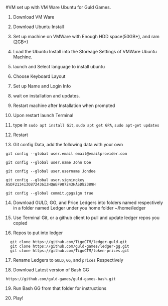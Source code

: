 #VM set up with VM Ware Ubuntu for Guld Games.

1. Download VM Ware

2. Download Ubuntu Install

3. Set up machine on VMWare with Enough HDD space(50GB+), and ram (2GB+)

4. Load the Ubuntu Install into the Storeage Settings of VMWare Ubuntu Machine.

5. launch and Select language to install ubuntu

6. Choose Keyboard Layout

7. Set up Name and Login Info

8. wait on installation and updates.

9. Restart machine after Installation when prompted

10. Upon restart launch Terminal

11. type in `sudo apt install Git`, `sudo apt get GPA`, `sudo apt-get updates`

12. Restart

13. Git config Data, add the following data with your own
```
git config --global user.email email@emailprovider.com

git config --global user.name John Doe

git config --global user.username Jondoe

git config --global user.signingkey ASDF213413O872436IJHQWEF987243HASD82389H

git config --global commit.gpgsign true
```
14. Download GULD, GG, and Price Ledgers into folders named respectively in a folder named Ledger under you home folder ~/home/ledger

15. Use Terminal Git, or a github client to pull and update ledger repos you copied

16. Repos to put into ledger
```
  git clone https://github.com/TigoCTM/ledger-guld.git
  git clone https://github.com/guld-games/ledger-gg.git
  git clone https://github.com/TigoCTM/token-prices.git
```
17. Rename Ledgers to `GULD`, `GG`, and `prices` Respectively

18. Download Latest version of Bash GG 
```
https://github.com/guld-games/guld-games-bash.git
```

19. Run Bash GG from that folder for instructions

20. Play!


